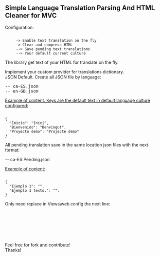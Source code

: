 <html>
<body>
<h2>Simple Language Translation Parsing And HTML Cleaner for MVC</h2>

Configuration: <br>

<code>
    <add key="TranslateEnabled" value="true"/> -> Enable text translation on the fly
    <add key="ClearCommentsAndUnnecesaryFormat" value="true"/> -> Clear and compress HTML
    <add key="SavePendingTranslations" value="true"/> --> Save pending text translations
    <add key="DefaultLanguageOfKeys" value="es-ES"/> --> Your default current culture
</code>

The library get text of your HTML for translate on the fly.<br>

Implement your custom provider for translations dictionary.<br>
JSON Default. Create all JSON file by language:<br>

<pre>
-- ca-ES.json
-- en-GB.json
</pre>

<u>Example of content. Keys are the default text in default language culture configured:</u><br>

<code>
{
  "Inicio": "Inici",
  "Bienvenido": "Benvingut",
  "Proyecto demo": "Projecte demo"
}
</code>

All pending translation save in the same location json files with the next format:

-- ca-ES.Pending.json

<u>Example of content:</u>

<code>
{
  "Ejemplo 1": "<write translation and move element to ca-ES.json>",
  "Ejemplo 1 texto.": "<write translation and move element to ca-ES.json>",
}
</code>


Only need replace in Views\web.config the next line:<br>

<code>
    <!--<pages pageBaseType="System.Web.Mvc.WebViewPage">-->
    <pages pageBaseType="LanguageParser.PageBaseType">
</code>

<br><br>

Feel free for fork and contribute!<br>
Thanks!

</body>
</html>



